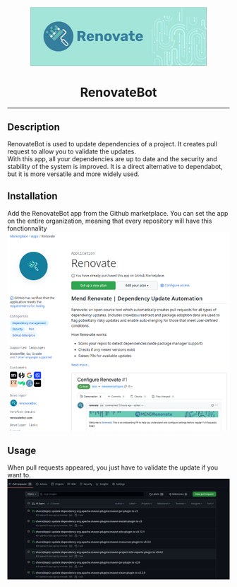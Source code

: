 <p align="center">
    <img width="400" alt="renovate.jpeg" src="docs/renovatebot/renovate.jpeg"/>
</p>

<h1 align="center">RenovateBot</h1>

---

## Description

RenovateBot is used to update dependencies of a project. It creates pull request to allow you to validate the updates.  
With this app, all your dependencies are up to date and the security and stability of the system is improved. It is a direct alternative to dependabot, but it is more versatile and more widely used.

## Installation

Add the RenovateBot app from the Github marketplace. You can set the app on the entire organization, meaning that every repository will have this fonctionnality
![Marketplace](./docs/renovatebot/marketplace.png)

## Usage

When pull requests appeared, you just have to validate the update if you want to.
![Pull Requests](./docs/renovatebot/pullrequests.png)